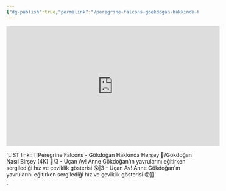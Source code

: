 ```yaml
---
{"dg-publish":true,"permalink":"/peregrine-falcons-goekdogan-hakkinda-hersey/goekdogan-nasil-birsey-4-k/3-ucan-av-anne-goekdogan-in-yavrularini-egitirken-sergiledigi-hiz-ve-ceviklik-goesterisi/"}
---
```


<iframe width="560" height="315" src="https://www.youtube.com/embed/WGjs5vvbHSQ?si=KoUPIuE8pX7NQSH0" title="YouTube video player" frameborder="0" allow="accelerometer; autoplay; clipboard-write; encrypted-media; gyroscope; picture-in-picture; web-share" referrerpolicy="strict-origin-when-cross-origin" allowfullscreen></iframe>

`LIST link:: [[Peregrine Falcons - Gökdoğan Hakkında Herşey 🦅/Gökdoğan Nasıl Birşey (4K) 🦅/3 - Uçan Av! Anne Gökdoğan'ın yavrularını eğitirken sergilediği hız ve çeviklik gösterisi 😮\|3 - Uçan Av! Anne Gökdoğan'ın yavrularını eğitirken sergilediği hız ve çeviklik gösterisi 😮]]

`